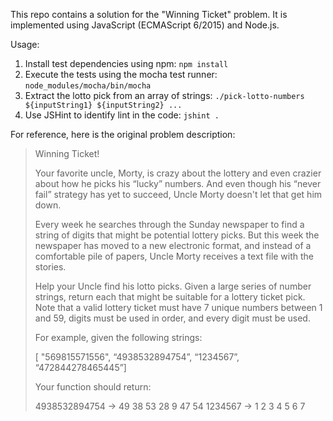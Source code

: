 This repo contains a solution for the "Winning Ticket" problem. It is implemented using JavaScript (ECMAScript 6/2015) and Node.js.

Usage:

1. Install test dependencies using npm: `npm install`
2. Execute the tests using the mocha test runner: `node_modules/mocha/bin/mocha`
3. Extract the lotto pick from an array of strings: `./pick-lotto-numbers ${inputString1} ${inputString2} ...`
4. Use JSHint to identify lint in the code: `jshint .`

For reference, here is the original problem description:

> Winning Ticket!
>
> Your favorite uncle, Morty, is crazy about the lottery and even crazier about how he picks his “lucky” numbers. And even though his “never fail” strategy has yet to succeed, Uncle Morty doesn't let that get him down.
>
> Every week he searches through the Sunday newspaper to find a string of digits that might be potential lottery picks. But this week the newspaper has moved to a new electronic format, and instead of a comfortable pile of papers, Uncle Morty receives a text file with the stories.
>
> Help your Uncle find his lotto picks. Given a large series of number strings, return each that might be suitable for a lottery ticket pick. Note that a valid lottery ticket must have 7 unique numbers between 1 and 59, digits must be used in order, and every digit must be used.
>
> For example, given the following strings:
>
> [ "569815571556", “4938532894754”, “1234567”, “472844278465445”]
>
> Your function should return:
>
> 4938532894754 -> 49 38 53 28 9 47 54
> 1234567 -> 1 2 3 4 5 6 7
